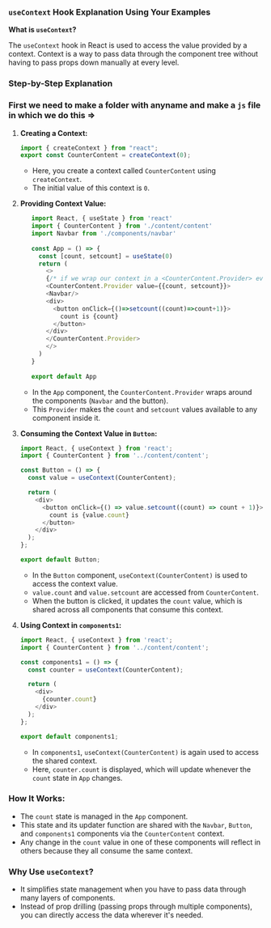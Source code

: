 ### `useContext` Hook Explanation Using Your Examples

**What is `useContext`?**

The `useContext` hook in React is used to access the value provided by a context. Context is a way to pass data through the component tree without having to pass props down manually at every level.

### Step-by-Step Explanation
### First we need to make a folder with anyname and make a `js` file in which we do this =>
1. **Creating a Context:**
   ```javascript
   import { createContext } from "react";
   export const CounterContent = createContext(0);
   ```

   - Here, you create a context called `CounterContent` using `createContext`.
   - The initial value of this context is `0`.

2. **Providing Context Value:**
   ```javascript
      import React, { useState } from 'react'
      import { CounterContent } from './content/content'
      import Navbar from './components/navbar'
      
      const App = () => {
        const [count, setcount] = useState(0)
        return (
          <>
          {/* if we wrap our context in a <CounterContent.Provider> every context within will have the same context we need */}
          <CounterContent.Provider value={{count, setcount}}> 
          <Navbar/>
          <div>
            <button onClick={()=>setcount((count)=>count+1)}>
              count is {count}
            </button>
          </div>
          </CounterContent.Provider>
          </>
        )
      }
      
      export default App

   ```

   - In the `App` component, the `CounterContent.Provider` wraps around the components (`Navbar` and the button).
   - This `Provider` makes the `count` and `setcount` values available to any component inside it.

3. **Consuming the Context Value in `Button`:**
   ```javascript
   import React, { useContext } from 'react';
   import { CounterContent } from '../content/content';

   const Button = () => {
     const value = useContext(CounterContent);

     return (
       <div>
         <button onClick={() => value.setcount((count) => count + 1)}>
           count is {value.count}
         </button>
       </div>
     );
   };

   export default Button;
   ```

   - In the `Button` component, `useContext(CounterContent)` is used to access the context value.
   - `value.count` and `value.setcount` are accessed from `CounterContent`.
   - When the button is clicked, it updates the `count` value, which is shared across all components that consume this context.

4. **Using Context in `components1`:**
   ```javascript
   import React, { useContext } from 'react';
   import { CounterContent } from '../content/content';

   const components1 = () => {
     const counter = useContext(CounterContent);

     return (
       <div>
         {counter.count}
       </div>
     );
   };

   export default components1;
   ```

   - In `components1`, `useContext(CounterContent)` is again used to access the shared context.
   - Here, `counter.count` is displayed, which will update whenever the `count` state in `App` changes.

### How It Works:
- The `count` state is managed in the `App` component.
- This state and its updater function are shared with the `Navbar`, `Button`, and `components1` components via the `CounterContent` context.
- Any change in the `count` value in one of these components will reflect in others because they all consume the same context.

### Why Use `useContext`?
- It simplifies state management when you have to pass data through many layers of components.
- Instead of prop drilling (passing props through multiple components), you can directly access the data wherever it's needed.
